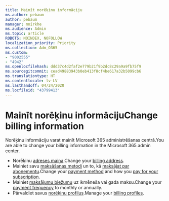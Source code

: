```yaml
---
title: Mainīt norēķinu informāciju
ms.author: pebaum
author: pebaum
manager: mnirkhe
ms.audience: Admin
ms.topic: article
ROBOTS: NOINDEX, NOFOLLOW
localization_priority: Priority
ms.collection: Adm_O365
ms.custom:
- "9002555"
- "4942"
ms.openlocfilehash: ddd37c4d2faf2e779b21f9b2dc8c29a9a9fb75f9
ms.sourcegitcommit: cead49883943b0eb413f8cf4be617a32b5099cb6
ms.translationtype: HT
ms.contentlocale: lv-LV
ms.lasthandoff: 04/24/2020
ms.locfileid: "43799413"
---
```

# <a name="change-billing-information"></a><span data-ttu-id="3bf87-102">Mainīt norēķinu informāciju</span><span class="sxs-lookup"><span data-stu-id="3bf87-102">Change billing information</span></span>

<span data-ttu-id="3bf87-103">Norēķinu informāciju varat mainīt Microsoft 365 administrēšanas centrā.</span><span class="sxs-lookup"><span data-stu-id="3bf87-103">You are able to change your billing information in the Microsoft 365 admin center.</span></span> 

- <span data-ttu-id="3bf87-104">Norēķinu [adreses maiņa](https://docs.microsoft.com/microsoft-365/commerce/billing-and-payments/change-your-billing-addresses).</span><span class="sxs-lookup"><span data-stu-id="3bf87-104">Change your [billing address](https://docs.microsoft.com/microsoft-365/commerce/billing-and-payments/change-your-billing-addresses).</span></span>
- <span data-ttu-id="3bf87-105">Mainiet savu [maksāšanas metodi](https://docs.microsoft.com/microsoft-365/commerce/billing-and-payments/add-update-or-remove-credit-card-or-bank-account) un to, kā [maksājat par abonementu](https://docs.microsoft.com/microsoft-365/commerce/billing-and-payments/pay-for-your-subscription).</span><span class="sxs-lookup"><span data-stu-id="3bf87-105">Change your [payment method](https://docs.microsoft.com/microsoft-365/commerce/billing-and-payments/add-update-or-remove-credit-card-or-bank-account) and how you [pay for your subscription](https://docs.microsoft.com/microsoft-365/commerce/billing-and-payments/pay-for-your-subscription).</span></span>
- <span data-ttu-id="3bf87-106">Mainiet [maksājumu biežumu](https://docs.microsoft.com/microsoft-365/commerce/billing-and-payments/change-payment-frequency) uz ikmēneša vai gada maksu.</span><span class="sxs-lookup"><span data-stu-id="3bf87-106">Change your [payment frequency](https://docs.microsoft.com/microsoft-365/commerce/billing-and-payments/change-payment-frequency) to monthly or annually.</span></span>
- <span data-ttu-id="3bf87-107">Pārvaldiet savus [norēķinu profilus](https://docs.microsoft.com/microsoft-365/commerce/billing-and-payments/manage-billing-profiles).</span><span class="sxs-lookup"><span data-stu-id="3bf87-107">Manage your [billing profiles](https://docs.microsoft.com/microsoft-365/commerce/billing-and-payments/manage-billing-profiles).</span></span>
